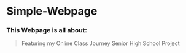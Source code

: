 # Simple-Webpage
### This Webpage is all about:
>Featuring my Online Class Journey
>Senior High School Project
